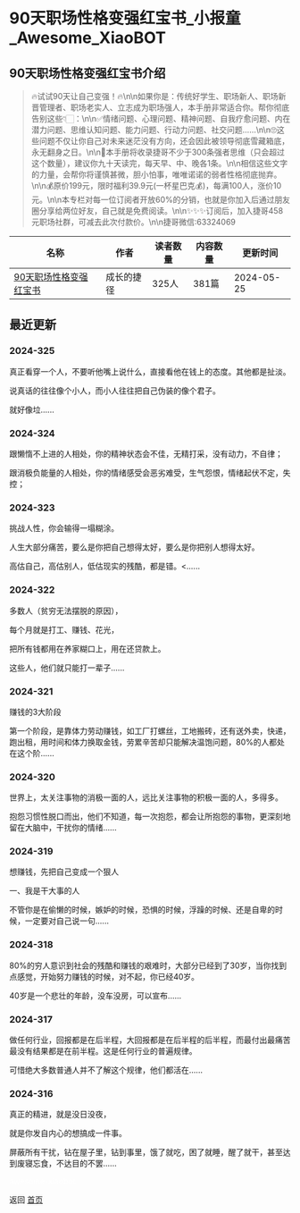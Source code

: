 # 90天职场性格变强红宝书_小报童_Awesome_XiaoBOT

## 90天职场性格变强红宝书介绍
> 🔥试试90天让自己变强！🔥\n\n如果你是：传统好学生、职场新人、职场新晋管理者、职场老实人、立志成为职场强人，本手册非常适合你。帮你彻底告别这些👇🏻：\n\n✅情绪问题、心理问题、精神问题、自我疗愈问题、内在潜力问题、思维认知问题、能力问题、行动力问题、社交问题……\n\n🙄这些问题不仅让你自己对未来迷茫没有方向，还会因此被领导彻底雪藏箱底，永无翻身之日。\n\n🥤本手册将收录捷哥不少于300条强者思维（只会超过这个数量），建议你九十天读完，每天早、中、晚各1条。\n\n相信这些文字的力量，会帮你将谨慎甚微，胆小怕事，唯唯诺诺的弱者性格彻底抛弃。\n\n💰原价199元，限时福利39.9元(一杯星巴克💰)，每满100人，涨价10元。\n\n本专栏对每一位订阅者开放60%的分销，也就是你加入后通过朋友圈分享给两位好友，自己就是免费阅读。\n\n✨✨✨订阅后，加入捷哥458元职场社群，可减去此次付款价。\n\n捷哥微信:63324069  
  


|名称|作者|读者数量|内容数量|更新时间|
|---|---|---|---|---|
|[90天职场性格变强红宝书](https://xiaobot.net/p/zhichang888?refer=0b133df9-27dc-423b-8101-639049001c13)|成长的捷径|325人|381篇|2024-05-25|

## 最近更新
### 2024-325

真正看穿一个人，不要听他嘴上说什么，直接看他在钱上的态度。其他都是扯淡。

说真话的往往像个小人，而小人往往把自己伪装的像个君子。

就好像垃......

### 2024-324

跟懒惰不上进的人相处，你的精神状态会不佳，无精打采，没有动力，不自律；

跟消极负能量的人相处，你的情绪感受会恶劣难受，生气怨恨，情绪起伏不定，失控；

### 2024-323

挑战人性，你会输得一塌糊涂。

人生大部分痛苦，要么是你把自己想得太好，要么是你把别人想得太好。

高估自己，高估别人，低估现实的残酷，都是错。<......

### 2024-322

多数人（贫穷无法摆脱的原因），

每个月就是打工、赚钱、花光，

把所有钱都用在养家糊口上，用在还贷款上。

这些人，他们就只能打一辈子......

### 2024-321

赚钱的3大阶段

第一个阶段，是靠体力劳动赚钱，如工厂打螺丝，工地搬砖，还有送外卖，快递，跑出租，用时间和体力换取金钱，劳累辛苦却只能解决温饱问题，80%的人都处在这个阶......

### 2024-320

世界上，太关注事物的消极一面的人，远比关注事物的积极一面的人，多得多。

抱怨习惯性脱口而出，他们不知道，每一次抱怨，都会让所抱怨的事物，更深刻地留在大脑中，干扰你的情绪......

### 2024-319

想赚钱，先把自己变成一个狠人

一、我是干大事的人

不管你是在偷懒的时候，嫉妒的时候，恐惧的时候，浮躁的时候、还是自卑的时候，一定要对自己说一句......

### 2024-318

80%的穷人意识到社会的残酷和赚钱的艰难时，大部分已经到了30岁，当你找到点感觉，开始努力赚钱的时候，对不起，你已经40岁。

40岁是一个悲壮的年龄，没车没房，可以宣布......

### 2024-317

做任何行业，回报都是在后半程，大回报都是在后半程的后半程，而最付出最痛苦最没有结果都是在前半程。这是任何行业的普遍规律。

可惜绝大多数普通人并不了解这个规律，他们都活在......

### 2024-316

真正的精进，就是没日没夜，

就是你发自内心的想搞成一件事。

屏蔽所有干扰，钻在屋子里，钻到事里，饿了就吃，困了就睡，醒了就干，甚至达到废寝忘食，不达目的不罢......


<a href="https://github.com/Reno9527/awesome-xiaobot" style="color: white; text-decoration: none;">awesome-xiaobot</a>

返回 [首页](../README.md)
